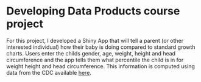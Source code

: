 # Developing Data Products course project

For this project, I developed a Shiny App that will tell a parent (or other interested individual) how their baby is doing compared to standard growth charts.  Users enter the childs gender, age, weight, height and head circumference and the app tells them what percentile the child is in for weight height and head circumference.  This information is computed using data from the CDC available [here](http://www.cdc.gov/growthcharts/percentile_data_files.htm).
